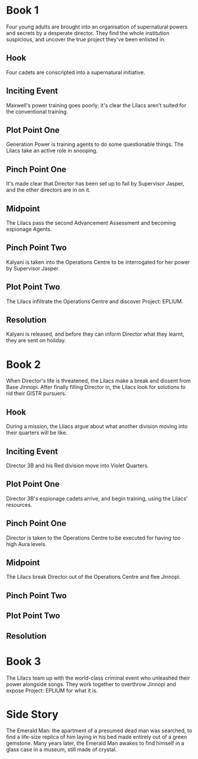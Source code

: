 # Book 1
Four young adults are brought into an organisation of supernatural powers and secrets by a desperate director. They find the whole institution suspicious, and uncover the true project they've been enlisted in.
## Hook
Four cadets are conscripted into a supernatural initiative.
## Inciting Event
Maxwell's power training goes poorly; it's clear the Lilacs aren't suited for the conventional training.
## Plot Point One
Generation Power is training agents to do some questionable things. The Lilacs take an active role in snooping.
## Pinch Point One
It's made clear that Director has been set up to fail by Supervisor Jasper, and the other directors are in on it.
## Midpoint
The Lilacs pass the second Advancement Assessment and becoming espionage Agents.
## Pinch Point Two
Kalyani is taken into the Operations Centre to be interrogated for her power by Supervisor Jasper.
## Plot Point Two
The Lilacs infiltrate the Operations Centre and discover Project: EPLIUM.
## Resolution
Kalyani is released, and before they can inform Director what they learnt, they are sent on holiday.
# Book 2
When Director's life is threatened, the Lilacs make a break and dissent from Base Jinnopi. After finally filling Director in, the Lilacs look for solutions to rid their GISTR pursuers.
## Hook
During a mission, the Lilacs argue about what another division moving into their quarters will be like.
## Inciting Event
Director 3B and his Red division move into Violet Quarters.
## Plot Point One
Director 3B's espionage cadets arrive, and begin training, using the Lilacs' resources.
## Pinch Point One
Director is taken to the Operations Centre to be executed for having too high Aura levels.
## Midpoint
The Lilacs break Director out of the Operations Centre and flee Jinnopi.
## Pinch Point Two

## Plot Point Two

## Resolution
# Book 3
The Lilacs team up with the world-class criminal event who unleashed their power alongside songs. They work together to overthrow Jinnopi and expose Project: EPLIUM for what it is. 
# Side Story
The Emerald Man: the apartment of a presumed dead man was searched, to find a life-size replica of him laying in his bed made entirely out of a green gemstone. Many years later, the Emerald Man awakes to find himself in a glass case in a museum, still made of crystal.